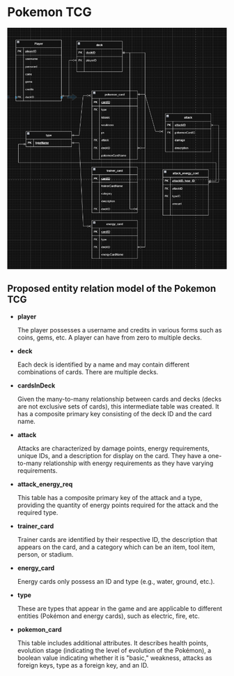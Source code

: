# Pokemon TCG

![ER-Model Image](./pokemonUMLfinal.png)

## Proposed entity relation model of the Pokemon TCG

- **player**

  The player possesses a username and credits in various forms such as coins, gems, etc. A player can have from zero to multiple decks.

- **deck**

  Each deck is identified by a name and may contain different combinations of cards. There are multiple decks.

- **cardsInDeck**

  Given the many-to-many relationship between cards and decks (decks are not exclusive sets of cards), this intermediate table was created. It has a composite primary key consisting of the deck ID and the card name.

- **attack**

  Attacks are characterized by damage points, energy requirements, unique IDs, and a description for display on the card. They have a one-to-many relationship with energy requirements as they have varying requirements.

- **attack_energy_req**

  This table has a composite primary key of the attack and a type, providing the quantity of energy points required for the attack and the required type.

- **trainer_card**

  Trainer cards are identified by their respective ID, the description that appears on the card, and a category which can be an item, tool item, person, or stadium.

- **energy_card**

  Energy cards only possess an ID and type (e.g., water, ground, etc.).

- **type**

  These are types that appear in the game and are applicable to different entities (Pokémon and energy cards), such as electric, fire, etc.

- **pokemon_card**

  This table includes additional attributes. It describes health points, evolution stage (indicating the level of evolution of the Pokémon), a boolean value indicating whether it is "basic," weakness, attacks as foreign keys, type as a foreign key, and an ID.
